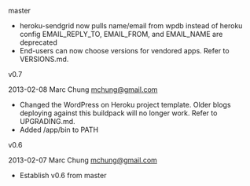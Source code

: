master
  * heroku-sendgrid now pulls name/email from wpdb instead of heroku config
    EMAIL_REPLY_TO, EMAIL_FROM, and EMAIL_NAME are deprecated
  * End-users can now choose versions for vendored apps. Refer to VERSIONS.md.

v0.7

2013-02-08  Marc Chung  <mchung@gmail.com>

  * Changed the WordPress on Heroku project template.  Older blogs deploying
    against this buildpack will no longer work.  Refer to UPGRADING.md.
  * Added /app/bin to PATH

v0.6

2013-02-07  Marc Chung  <mchung@gmail.com>

  * Establish v0.6 from master